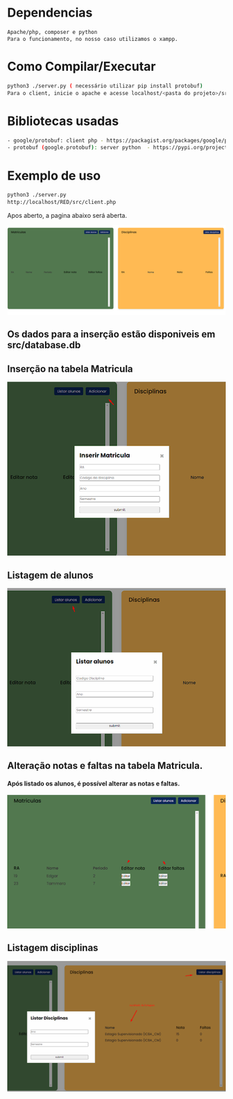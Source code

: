 #  Dependencias
```
Apache/php, composer e python
Para o funcionamento, no nosso caso utilizamos o xampp.
```
# Como Compilar/Executar
```bash
python3 ./server.py ( necessário utilizar pip install protobuf)
Para o client, inicie o apache e acesse localhost/<pasta do projeto>/src/client.php (é necessário utilizar composer install antes)
```

# Bibliotecas usadas
```bash
- google/protobuf: client php - https://packagist.org/packages/google/protobuf
- protobuf (google.protobuf): server python  - https://pypi.org/project/protobuf/
```

# Exemplo de uso
```bash
python3 ./server.py
http://localhost/RED/src/client.php
```
 Apos aberto, a pagina abaixo será aberta.

 ![janela para inserir ](./images/Screenshot_1.png)
## Os dados para a inserção estão disponiveis em src/database.db


## Inserção na tabela Matricula
 ![janela para inserir ](./images/Screenshot_2.png)

## Listagem de alunos
![janela para inserir ](./images/Screenshot_3.png)

## Alteração notas e faltas na tabela Matricula.
#### Após listado os alunos, é possível alterar as notas e faltas.
![janela para inserir ](./images/Screenshot_4.png)

## Listagem disciplinas
![janela para inserir ](./images/Screenshot_5.png)


